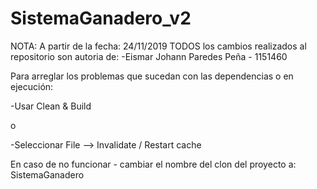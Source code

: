 # SistemaGanadero_v2

NOTA: A partir de la fecha: 24/11/2019 TODOS los cambios realizados al repositorio son autoria de:
-Eismar Johann Paredes Peña - 1151460

Para arreglar los problemas que sucedan con las dependencias o en ejecución:

-Usar Clean & Build

o

-Seleccionar File --> Invalidate / Restart cache

En caso de no funcionar - cambiar el nombre del clon del proyecto a: SistemaGanadero
